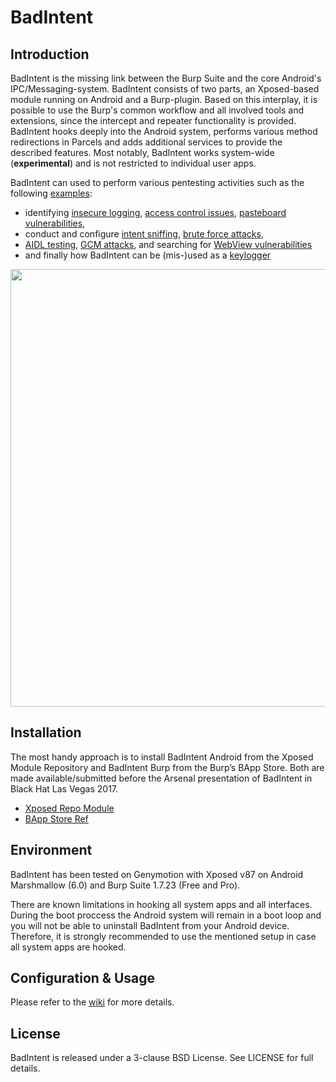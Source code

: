 # BadIntent

## Introduction
BadIntent is the missing link between the Burp Suite and the core Android's IPC/Messaging-system.  BadIntent consists of two parts, an Xposed-based module running on Android and a Burp-plugin. Based on this interplay, it is possible to use the Burp's common workflow and all involved tools and extensions, since the intercept and repeater functionality is provided. BadIntent hooks deeply into the Android system, performs various method redirections in Parcels and adds additional services to provide the described features. Most notably, BadIntent works system-wide (**experimental**) and is not restricted to individual user apps.


BadIntent can used to perform various pentesting activities such as the following [examples](https://github.com/mateuszk87/BadIntent/wiki/Showcases):
  * identifying [insecure logging](https://github.com/mateuszk87/BadIntent/wiki/Showcases#insecure-logging), [access control issues](https://github.com/mateuszk87/BadIntent/wiki/Showcases#access-control-issues), [pasteboard vulnerabilities](https://github.com/mateuszk87/BadIntent/wiki/Showcases#pasteboard-vulnerability), 
  * conduct and configure [intent sniffing](https://github.com/mateuszk87/BadIntent/wiki/Showcases#intent-sniffing), [brute force attacks](https://github.com/mateuszk87/BadIntent/wiki/Showcases#brute-force),  
  * [AIDL testing](https://github.com/mateuszk87/BadIntent/wiki/Showcases#aidl-testing), [GCM attacks](https://github.com/mateuszk87/BadIntent/wiki/Showcases#cloud-messaging), and searching for [WebView vulnerabilities](https://github.com/mateuszk87/BadIntent/wiki/Showcases#mobile-xss-web-view) 
  * and finally how BadIntent can be (mis-)used as a [keylogger](https://github.com/mateuszk87/BadIntent/wiki/Showcases#keylogger)


<img src="https://github.com/mateuszk87/BadIntent/blob/master/doc/img/main.png" width="700" />


## Installation
The most handy approach is to install BadIntent Android from the Xposed Module Repository and BadIntent Burp from the Burp’s BApp Store. Both are made available/submitted before the Arsenal presentation of BadIntent in Black Hat Las Vegas 2017.
 * [Xposed Repo Module](http://repo.xposed.info/module/de.mat3.badintent.app)
 * [BApp Store Ref](https://portswigger.net/bappstore/bapps/)

## Environment
BadIntent has been tested on Genymotion with Xposed v87 on Android Marshmallow (6.0) and Burp Suite 1.7.23 (Free and Pro).

There are known limitations in hooking all system apps and all interfaces. During the boot proccess the Android system will remain in a boot loop and you will not be able to uninstall BadIntent from your Android device. Therefore, it is strongly recommended to use the mentioned setup in case all system apps are hooked. 

## Configuration & Usage
Please refer to the [wiki](https://github.com/mateuszk87/BadIntent/wiki) for more details.

## License
BadIntent is released under a 3-clause BSD License. See LICENSE for full details.



